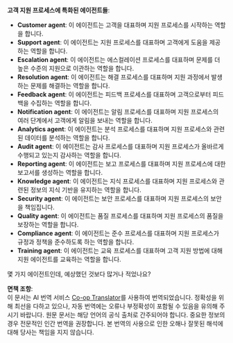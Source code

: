 <!--
CO_OP_TRANSLATOR_METADATA:
{
  "original_hash": "5be7b05ac3220c4fb91e9bd5a37a3794",
  "translation_date": "2025-05-20T08:37:44+00:00",
  "source_file": "08-multi-agent/solution/solution.md",
  "language_code": "ko"
}
-->
**고객 지원 프로세스에 특화된 에이전트들**:

- **Customer agent**: 이 에이전트는 고객을 대표하며 지원 프로세스를 시작하는 역할을 합니다.
- **Support agent**: 이 에이전트는 지원 프로세스를 대표하며 고객에게 도움을 제공하는 역할을 합니다.
- **Escalation agent**: 이 에이전트는 에스컬레이션 프로세스를 대표하며 문제를 더 높은 수준의 지원으로 이관하는 역할을 합니다.
- **Resolution agent**: 이 에이전트는 해결 프로세스를 대표하며 지원 과정에서 발생하는 문제를 해결하는 역할을 합니다.
- **Feedback agent**: 이 에이전트는 피드백 프로세스를 대표하며 고객으로부터 피드백을 수집하는 역할을 합니다.
- **Notification agent**: 이 에이전트는 알림 프로세스를 대표하며 지원 프로세스의 여러 단계에서 고객에게 알림을 보내는 역할을 합니다.
- **Analytics agent**: 이 에이전트는 분석 프로세스를 대표하며 지원 프로세스와 관련된 데이터를 분석하는 역할을 합니다.
- **Audit agent**: 이 에이전트는 감사 프로세스를 대표하며 지원 프로세스가 올바르게 수행되고 있는지 감사하는 역할을 합니다.
- **Reporting agent**: 이 에이전트는 보고 프로세스를 대표하며 지원 프로세스에 대한 보고서를 생성하는 역할을 합니다.
- **Knowledge agent**: 이 에이전트는 지식 프로세스를 대표하며 지원 프로세스와 관련된 정보의 지식 기반을 유지하는 역할을 합니다.
- **Security agent**: 이 에이전트는 보안 프로세스를 대표하며 지원 프로세스의 보안을 책임집니다.
- **Quality agent**: 이 에이전트는 품질 프로세스를 대표하며 지원 프로세스의 품질을 보장하는 역할을 합니다.
- **Compliance agent**: 이 에이전트는 준수 프로세스를 대표하며 지원 프로세스가 규정과 정책을 준수하도록 하는 역할을 합니다.
- **Training agent**: 이 에이전트는 교육 프로세스를 대표하며 고객 지원 방법에 대해 지원 에이전트를 교육하는 역할을 합니다.

몇 가지 에이전트인데, 예상했던 것보다 많거나 적었나요?

**면책 조항**:  
이 문서는 AI 번역 서비스 [Co-op Translator](https://github.com/Azure/co-op-translator)를 사용하여 번역되었습니다. 정확성을 위해 최선을 다하고 있으나, 자동 번역에는 오류나 부정확성이 포함될 수 있음을 유의해 주시기 바랍니다. 원문 문서는 해당 언어의 공식 출처로 간주되어야 합니다. 중요한 정보의 경우 전문적인 인간 번역을 권장합니다. 본 번역의 사용으로 인한 오해나 잘못된 해석에 대해 당사는 책임을 지지 않습니다.